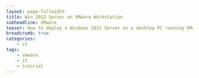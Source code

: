 ```yaml
---
layout: page-fullwidth
title: Win 2012 Server on VMware Workstation
subheadline: VMware
teaser: How to deploy a Windows 2012 Server on a desktop PC running VMware 10.0
breadcrumb: true
categories: 
    - it
tags:
    - vmware
    - it
    - tutorial
---
```


